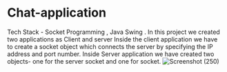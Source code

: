 # Chat-application
Tech Stack - Socket Programming , Java Swing .
In this project we created two applications as Client and server
Inside the client application we have to create a socket object which connects the server by specifying the IP address and port number.
Inside Server application we have created two objects- one for the server socket and one for socket.
![Screenshot (250)](https://user-images.githubusercontent.com/67463127/179402414-442640ec-f0a3-4a41-a4ff-0baf52c9ef16.png)
